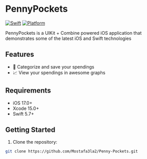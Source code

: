# PennyPockets

[![Swift](https://img.shields.io/badge/Swift-5.9-orange.svg)](https://swift.org/)
[![Platform](https://img.shields.io/badge/Platform-iOS-blue.svg)](https://developer.apple.com/ios/)

PennyPockets is a UIKit + Combine powered iOS application that demonstrates some of the latest iOS and Swift technologies

## Features

- 📰 Categorize and save your spendings
- 📈 View your spendings in awesome graphs

## Requirements

- iOS 17.0+
- Xcode 15.0+
- Swift 5.7+

## Getting Started

1. Clone the repository:

```bash
git clone https://github.com/Mostafa3la2/Penny-Pockets.git
